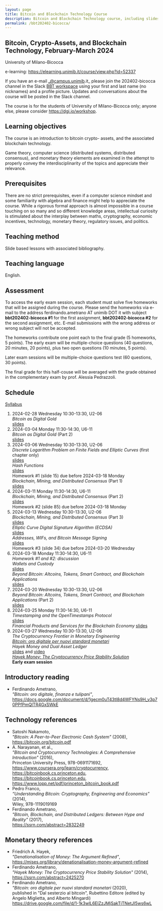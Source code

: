 ```yaml
---
layout: page
title: Bitcoin and Blockchain Technology Course
description: Bitcoin and Blockchain Technology course, including slides, code, videos, etc.
permalink: /bbt202402-bicocca/
---
```


## Bitcoin, Crypto-Assets, and Blockchain Technology, February-March 2024

University of Milano-Bicocca

e-learning: <https://elearning.unimib.it/course/view.php?id=52337>

If you have an e-mail _@campus.unimib.it_
please join the 202402-bicocca channel in the Slack
[BBT workspace](https://join.slack.com/t/bbt-training/signup)
using your first and last name (no nicknames) and
a profile picture.
Updates and conversations about the course will be posted in the Slack channel.

The course is for the students of University of Milano-Bicocca only;
anyone else, please consider <https://dgi.io/workshop>.

## Learning objectives

The course is an introduction to bitcoin
crypto- assets,
and the associated blockchain technology.

Game theory, computer science (distributed systems, distributed
consensus), and monetary theory elements are examined
in the attempt to properly convey the interdisciplinarity of the topics
and appreciate their relevance.

## Prerequisites

There are no strict prerequisites,
even if a computer science mindset
and some familiarity with algebra and finance
might help to appreciate the course.
While a rigorous formal approach is almost impossible
in a course touching on so many and so different knowledge areas,
intellectual curiosity is stimulated about the interplay between
maths, cryptography, economic incentives, technology,
monetary theory, regulatory issues, and politics.

## Teaching method

Slide based lessons with associated bibliography.

## Teaching language

English.

## Assessment

To access the early exam session,
each student must solve five homeworks
that will be assigned during the course.
Please send the homeworks via e-mail to the address
ferdinando.ametrano AT unimib DOT it
with subject
**bbt202402-bicocca #1** for the first assignment,
**bbt202402-bicocca #2** for the second assignment,
etc.
E-mail submissions with the wrong address or wrong subject will not be accepted.

The homeworks contribute one point each to the final grade (5 homeworks, 5 points).
The early exam will be
multiple-choice questions (40 questions, 20 minutes, 20 points),
plus two open questions (10 minutes, 5 points).

Later exam sessions will be multiple-choice questions test (60 questions, 30 points).

The final grade for this half-couse will be averaged with
the grade obtained in the complementary exam by prof. Alessia Pedrazzoli.

## Schedule

[Syllabus](https://drive.google.com/open?id=1aIkWq32CKxKMA3SE72C6NNC7houkUO59)

01. 2024-02-28 Wednesday 10:30-13:30, U2-06  
    _Bitcoin as Digital Gold_  
    [slides](https://drive.google.com/file/d/1FpudunEQrBY8WLTSLzwThOoFxMKGTCho)
01. 2024-03-04 Monday 11:30-14:30, U6-11  
    _Bitcoin as Digital Gold_ (Part 2)  
    [slides](https://drive.google.com/file/d/1FpudunEQrBY8WLTSLzwThOoFxMKGTCho)
01. 2024-03-06 Wednesday 10:30-13:30, U2-06  
    _Discrete Logarithm Problem on Finite Fields and Elliptic Curves_ (first chapter only)  
    [slides](https://drive.google.com/file/d/1FgQaVBv__y7x07cRCMaCXM9xTJMW9lgS)  
    _Hash Functions_  
    [slides](https://drive.google.com/file/d/1LzaOx1rrFzswkKBrmZjIbMYkxWYpn-m1)  
    Homework #1 (slide 15) due before 2024-03-18 Monday  
    _Blockchain, Mining, and Distributed Consensus_ (Part 1)  
    [slides](https://drive.google.com/file/d/1_rGy7wdI8iWx6w6LG_CGCmmLnAIFhncz)  
01. 2024-03-11 Monday 11:30-14:30, U6-11  
    _Blockchain, Mining, and Distributed Consensus_ (Part 2)  
    [slides](https://drive.google.com/file/d/1_rGy7wdI8iWx6w6LG_CGCmmLnAIFhncz)  
    Homework #2 (slide 85) due before 2024-03-18 Monday  
01. 2024-03-13 Wednesday 10:30-13:30, U2-06  
    _Blockchain, Mining, and Distributed Consensus_ (Part 3)  
    [slides](https://drive.google.com/file/d/1_rGy7wdI8iWx6w6LG_CGCmmLnAIFhncz)  
    _Elliptic Curve Digital Signature Algorithm (ECDSA)_  
    [slides](https://drive.google.com/file/d/1MZu_4zbI8khdYhbGJg9SwWkNA5x-Tb_W)  
    _Addresses, WIFs, and Bitcoin Message Signing_  
    [slides](https://drive.google.com/file/d/1xEcBCyN3yLN40A3Ny8k-2PQ-xKJw1RlA)  
    Homework #3 (slide 34) due before 2024-03-20 Wednesday  
01. 2024-03-18 Monday 11:30-14:30, U6-11  
    _Homework #1 and #2: discussion_  
    _Wallets and Custody_  
    [slides](https://drive.google.com/file/d/10p-oWviNRLBv5hQUJa3KPxMQLl1a3nXF)  
    _Beyond Bitcoin: Altcoins, Tokens, Smart Contract, and Blockchain Applications_  
    [slides](https://drive.google.com/file/d/12jGsSBY5sMwgRQwvjwlnG6J9xOxi0P0Z)  
01. 2024-03-20 Wednesday 10:30-13:30, U2-06  
    _Beyond Bitcoin: Altcoins, Tokens, Smart Contract, and Blockchain Applications_ (Part 2)  
    [slides](https://drive.google.com/file/d/12jGsSBY5sMwgRQwvjwlnG6J9xOxi0P0Z)  
01. 2024-03-25 Monday 11:30-14:30, U6-11  
    _Timestamping and the OpenTimestamps Protocol_  
    [slides](https://drive.google.com/file/d/1GksUgO54g1z7P4HUVmxXufmuM9y3EZ1b)  
    _Financial Products and Services for the Blockchain Economy_ [slides](https://drive.google.com/file/d/1KnZL6dXQTJRbCKtCRfBvVO9xrRnHJTgb)  
01. 2024-03-27 Wednesday 10:30-13:30, U2-06  
    _The Cryptocurrency Frontier in Monetary Engineering_  
    _[Bitcoin: oro digitale per nuovi standard monetari](https://www.amazon.it/Dal-sesterzio-bitcoin-Angelo-Miglietta/dp/8849856806)_  
    _Hayek Money and Dual Asset Ledger_  
    [slides](https://drive.google.com/file/d/1T2z4vfRvEv_wooerJI7FgD8IkxeTihlj) and [video](https://www.youtube.com/watch?v=dvgb2YOm1y4&t=2922s)  
    _[Hayek Money: The Cryptocurrency Price Stability Solution](https://ssrn.com/abstract=2425270)_  
    **Early exam session**

## Introductory reading

* Ferdinando Ametrano,  
  _"Bitcoin: oro digitale, finanza e tulipani"_,  
  <https://docs.google.com/document/d/1gecm0uT43tl8d4WFYNs9H_v3p70PPfPmQITR4GxSWkE>

## Technology references

* Satoshi Nakamoto,  
  _"Bitcoin: A Peer-to-Peer Electronic Cash System"_ (2008),  
  <https://bitcoin.org/bitcoin.pdf>
* A. Narayanan, et al.,  
  _"Bitcoin and Cryptocurrency Technologies: A Comprehensive Introduction"_ (2016),  
  Princeton University Press, 978-0691171692,  
  <https://www.coursera.org/learn/cryptocurrency>, <https://bitcoinbook.cs.princeton.edu>, <https://bitcoinbook.cs.princeton.edu>, <https://www.lopp.net/pdf/princeton_bitcoin_book.pdf>
* Pedro Franco,  
  _“Understanding Bitcoin: Cryptography, Engineering and Economics”_ (2014),  
  Wiley, 978-1119019169
* Ferdinando Ametrano,  
  _"Bitcoin, Blockchain, and Distributed Ledgers: Between Hype and Reality"_ (2017),  
  <https://ssrn.com/abstract=2832249>

## Monetary theory references

* Friedrich A. Hayek,  
  _"Denationalisation of Money: The Argument Refined"_,  
  <https://mises.org/library/denationalisation-money-argument-refined>  
* Ferdinando Ametrano,  
  _"Hayek Money: The Cryptocurrency Price Stability Solution"_ (2014),  
  <https://ssrn.com/abstract=2425270>
* Ferdinando Ametrano,  
  _"Bitcoin: oro digitale per nuovi standard monetari_ (2020),  
  published in "Dal sesterzio al bitcoin", Rubettino Editore (edited by Angelo Miglietta,  and Alberto Mingardi)  
  <https://drive.google.com/file/d/1-1k3wlL6ElZzJMjSakTjTNetJI5ws6wL>
